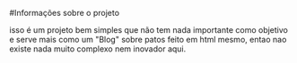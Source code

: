 #Informações sobre o projeto

isso é um projeto bem simples que não tem nada importante como objetivo e serve mais como um "Blog" sobre patos feito em html mesmo, entao nao existe nada muito complexo nem inovador aqui. 
